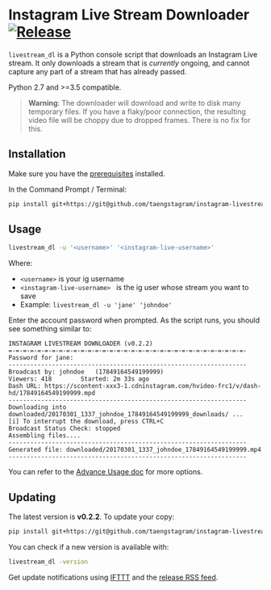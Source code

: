# Instagram Live Stream Downloader [![Release](https://img.shields.io/badge/latest_release-v0.2.2-ff4980.svg)](https://github.com/taengstagram/instagram-livestream-downloader/releases)

``livestream_dl`` is a Python console script that downloads an Instagram Live stream. It only downloads a stream that is *currently* ongoing, and cannot capture any part of a stream that has already passed.

Python 2.7 and >=3.5 compatible.

> __Warning__: The downloader will download and write to disk many temporary files. If you have a flaky/poor connection, the resulting video file will be choppy due to dropped frames. There is no fix for this.

## Installation

Make sure you have the [prerequisites](PREREQUISITES.md) installed.

In the Command Prompt / Terminal:

```bash
pip install git+https://git@github.com/taengstagram/instagram-livestream-downloader.git@0.2.2 --process-dependency-links
```

## Usage

```bash
livestream_dl -u '<username>' '<instagram-live-username>'
```

Where:

- ``<username>`` is your ig username
- ``<instagram-live-username> `` is the ig user whose stream you want to save
- Example: ``livestream_dl -u 'jane' 'johndoe'``

Enter the account password when prompted. As the script runs, you should see something similar to:

```
INSTAGRAM LIVESTREAM DOWNLOADER (v0.2.2)
=-=-=-=-=-=-=-=-=-=-=-=-=-=-=-=-=-=-=-=-=-=-=-=-=-=-=-=-=-=-=-=-=-
Password for jane: 
------------------------------------------------------------------
Broadcast by: johndoe 	(17849164549199999)
Viewers: 418 		Started: 2m 33s ago
Dash URL: https://scontent-xxx3-1.cdninstagram.com/hvideo-frc1/v/dash-hd/17849164549199999.mpd
------------------------------------------------------------------
Downloading into downloaded/20170301_1337_johndoe_17849164549199999_downloads/ ...
[i] To interrupt the download, press CTRL+C
Broadcast Status Check: stopped
Assembling files....
------------------------------------------------------------------
Generated file: downloaded/20170301_1337_johndoe_17849164549199999.mp4
------------------------------------------------------------------
```

You can refer to the [Advance Usage doc](ADVANCE_USAGE.md) for more options.

## Updating

The latest version is __v0.2.2__. To update your copy:

```bash
pip install git+https://git@github.com/taengstagram/instagram-livestream-downloader.git@0.2.2 --process-dependency-links --upgrade
```

You can check if a new version is available with:

```bash
livestream_dl -version
```

Get update notifications using [IFTTT](https://ifttt.com) and the [release RSS feed](https://github.com/taengstagram/instagram-livestream-downloader/releases.atom).
